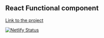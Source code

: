 ## React Functional component

[Link to the project](https://react-ra-store-functional.netlify.app/)

[![Netlify Status](https://api.netlify.com/api/v1/badges/510099df-93e9-4bf1-871d-9050c3c3d384/deploy-status)](https://app.netlify.com/sites/react-ra-store-functional/deploys)